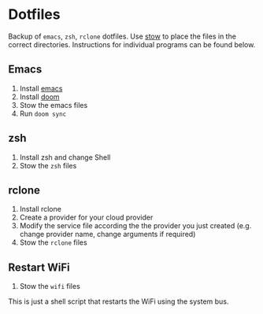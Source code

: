 # Dotfiles
Backup of `emacs`, `zsh`, `rclone` dotfiles.
Use [stow](https://www.gnu.org/software/stow/) to place the files in the correct directories.
Instructions for individual programs can be found below.

## Emacs
1. Install [emacs](https://www.gnu.org/software/emacs/)
2. Install [doom](https://github.com/doomemacs/doomemacs)
3. Stow the emacs files
4. Run `doom sync`

## zsh

1. Install zsh and change Shell
2. Stow the `zsh` files

## rclone

1. Install rclone
2. Create a provider for your cloud provider
3. Modify the service file according the the provider you just created (e.g. change provider name, change arguments if required)
4. Stow the `rclone` files

## Restart WiFi 

1. Stow the `wifi` files

This is just a shell script that restarts the WiFi using the system bus.

